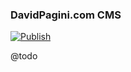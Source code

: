### DavidPagini.com CMS

[![Publish](https://github.com/dpagini/davidpagini/actions/workflows/ship.yml/badge.svg)](https://github.com/dpagini/davidpagini/actions/workflows/ship.yml)

@todo
